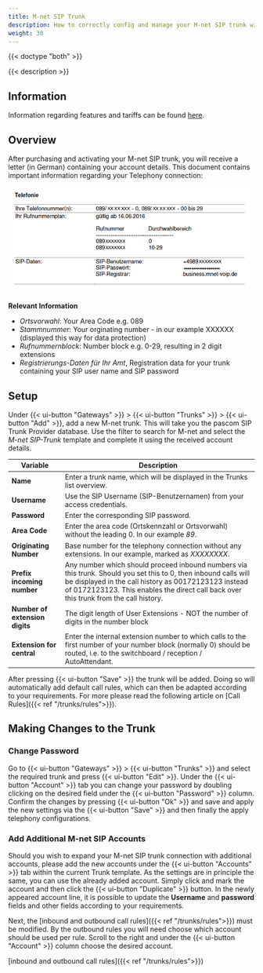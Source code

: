 ```yaml
---
title: M-net SIP Trunk
description: How to correctly config and manage your M-net SIP trunk with your pascom phone system
weight: 30
---
```


{{< doctype "both"  >}}

{{< description >}}

## Information

Information regarding features and tariffs can be found [here](https://www.m-net.de/sip-trunk/).

## Overview

After purchasing and activating your M-net SIP trunk, you will receive a letter (in German) containing your account details. This document contains important information regarding your Telephony connection:

![Your m-net access details](mnet-account.de.png?width=60%)

**Relevant Information**

+ *Ortsvorwahl*: Your Area Code e.g. 089
+ *Stammnummer*: Your orginating number - in our example XXXXXX (displayed this way for data protection)
+ *Rufnummernblock*: Number block e.g. 0-29, resulting in 2 digit extensions
+ *Registrierungs-Daten für Ihr Amt*, Registration data for your trunk containing your SIP user name and SIP password

## Setup

Under {{< ui-button "Gateways" >}} > {{< ui-button "Trunks" >}} > {{< ui-button "Add" >}}, add a new M-net trunk. This will take you the pascom SIP Trunk Provider database. Use the filter to search for M-net and select the *M-net SIP-Trunk* template and complete it using the received account details.

|Variable|Description|
|---|---|
|**Name**|Enter a trunk name, which will be displayed in the Trunks list overview.|
|**Username**|Use the SIP Username (SIP-Benutzernamen) from your access credentials.|
|**Password**|Enter the corresponding SIP password.|
|**Area Code**|Enter the area code (Ortskennzahl or Ortsvorwahl) without the leading 0. In our example *89*.|
|**Originating Number**|Base number for the telephony connection without any extensions. In our example, marked as *XXXXXXXX*.|
|**Prefix incoming number**|Any number which should proceed inbound numbers via this trunk. Should you set this to 0, then inbound calls will be displayed in the call history as 00172123123 instead of 0172123123. This enables the direct call back over this trunk from the call history.|
|**Number of extension digits**|The digit length of User Extensions - NOT the number of digits in the number block|
|**Extension for central**|Enter the internal extension number to which calls to the first number of your number block (normally 0) should be routed, i.e. to the switchboard / reception / AutoAttendant.|

<!--FIXME satz zu zentrale verwirrend  -->

After pressing {{< ui-button "Save" >}} the trunk will be added. Doing so will automatically add default call rules, which can then be adapted according to your requirements. For more please read the following article on [Call Rules]({{< ref "/trunks/rules">}}).

## Making Changes to the Trunk

### Change Password

Go to {{< ui-button "Gateways" >}} > {{< ui-button "Trunks" >}} and select the required trunk and press {{< ui-button "Edit" >}}. Under the {{< ui-button "Account" >}} tab you can change your password by doubling clicking on the desired field under the {{< ui-button "Password" >}} column. Confirm the changes by pressing {{< ui-button "Ok" >}} and save and apply the new settings via the {{< ui-button "Save" >}} and then finally the apply telephony configurations.

### Add Additional M-net SIP Accounts

Should you wish to expand your M-net SIP trunk connection with additional accounts, please add the new accounts under the {{< ui-button "Accounts" >}} tab within the current Trunk template. As the settings are in principle the same, you can use the already added account. Simply click and mark the account and then click the {{< ui-button "Duplicate" >}} button. 
In the newly appeared account line, it is possible to update the **Username** and **password** fields and other fields according to your requirements.

Next, the [inbound and outbound call rules]({{< ref "/trunks/rules">}}) must be modified. By the outbound rules you will need choose which account should be used per rule. Scroll to the right and under the {{< ui-button "Account" >}} column choose the desired account.


[inbound and outbound call rules]({{< ref "/trunks/rules">}})